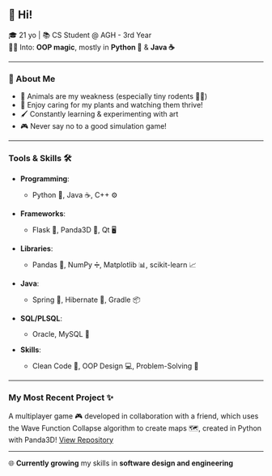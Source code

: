 ## 👋 Hi!

🎓 21 yo | 📚 CS Student @ AGH - 3rd Year  
👩‍💻 Into: **OOP magic**, mostly in **Python 🐍** & **Java ☕**

---

### 🌟 About Me

- 💚 Animals are my weakness (especially tiny rodents 🐀🐹)
- 🌱 Enjoy caring for my plants and watching them thrive!
- 🖌️ Constantly learning & experimenting with art
- 🎮 Never say no to a good simulation game!

---

### Tools & Skills 🛠️

- **Programming**: 
  - Python 🐍, Java ☕, C++ ⚙️
  
- **Frameworks**: 
  - Flask 🍞, Panda3D 🐼, Qt 🖥️

- **Libraries**: 
  - Pandas 🐼, NumPy ➗, Matplotlib 📊, scikit-learn 📈

- **Java**: 
  - Spring 🌱, Hibernate 🐢, Gradle 📦

- **SQL/PLSQL**: 
  - Oracle, MySQL 💾

- **Skills**: 
  - Clean Code 🧹, OOP Design 💻, Problem-Solving 🧩
    
---

### My Most Recent Project ✨
A multiplayer game 🎮 developed in collaboration with a friend, which uses the Wave Function Collapse algorithm to create maps 🗺️, created in Python with Panda3D! [View Repository](https://github.com/kmichalikk/wfc)

---

🌐 **Currently growing** my skills in **software design and engineering**  
